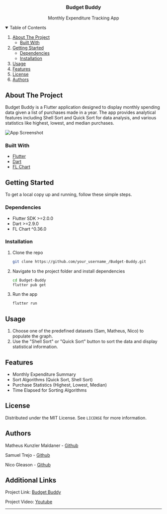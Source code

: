 <!-- PROJECT LOGO -->
<br />
<p align="center">
  <h3 align="center">Budget Buddy</h3>

  <p align="center">
    Monthly Expenditure Tracking App
  </p>
</p>

<!-- TABLE OF CONTENTS -->
<details open="open">
  <summary>Table of Contents</summary>
  <ol>
    <li>
      <a href="#about-the-project">About The Project</a>
      <ul>
        <li><a href="#built-with">Built With</a></li>
      </ul>
    </li>
    <li>
      <a href="#getting-started">Getting Started</a>
      <ul>
        <li><a href="#dependencies">Dependencies</a></li>
        <li><a href="#installation">Installation</a></li>
      </ul>
    </li>
    <li><a href="#usage">Usage</a></li>
    <li><a href="#features">Features</a></li>
    <li><a href="#license">License</a></li>
    <li><a href="#authors">Authors</a></li>
  </ol>
</details>

<!-- ABOUT THE PROJECT -->
## About The Project

Budget Buddy is a Flutter application designed to display monthly spending data given a list of purchases made in a year. The app provides analytical features including Shell Sort and Quick Sort for data analysis, and various statistics like highest, lowest, and median purchases.

![App Screenshot](screenshots/app_screenshot.png)

### Built With

* [Flutter](https://flutter.dev/)
* [Dart](https://dart.dev/)
* [FL Chart](https://pub.dev/packages/fl_chart)

<!-- GETTING STARTED -->
## Getting Started

To get a local copy up and running, follow these simple steps.

### Dependencies

* Flutter SDK >=2.0.0
* Dart >=2.9.0
* FL Chart ^0.36.0

### Installation

1. Clone the repo
   ```sh
   git clone https://github.com/your_username_/Budget-Buddy.git
   ```
2. Navigate to the project folder and install dependencies
   ```sh
   cd Budget-Buddy
   flutter pub get
   ```
3. Run the app
   ```sh
   flutter run
   ```

<!-- USAGE EXAMPLES -->
## Usage

1. Choose one of the predefined datasets (Sam, Matheus, Nico) to populate the graph.
2. Use the "Shell Sort" or "Quick Sort" button to sort the data and display statistical information.

<!-- FEATURES -->
## Features

* Monthly Expenditure Summary
* Sort Algorithms (Quick Sort, Shell Sort)
* Purchase Statistics (Highest, Lowest, Median)
* Time Elapsed for Sorting Algorithms

<!-- LICENSE -->
## License

Distributed under the MIT License. See `LICENSE` for more information.

<!-- AUTHORS -->
## Authors

Matheus Kunzler Maldaner - [Github](https://github.com/matheusmaldaner)

Samuel Trejo - [Github](https://github.com/samtrejo)

Nico Gleason - [Github](https://github.com/nicogleason)


<!-- ADDITIONAL LINKS -->
## Additional Links

Project Link: [Budget Buddy](https://github.com/your_username_/Budget-Buddy)

Project Video: [Youtube](https://youtube.com)

---

```
